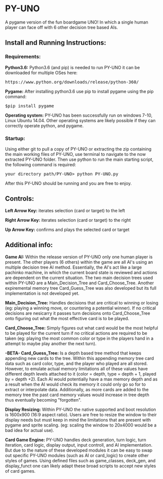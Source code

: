 # PY-UNO
A pygame version of the fun boardgame UNO! In which a single human player can face off with 6 other decision tree based AIs.

## Install and Running Instructions:

### Requirements:

**Python3.6:** Python3.6 (and pip) is needed to run PY-UNO it can be downloaded
for multiple OSes here:

<pre>https://www.python.org/downloads/release/python-360/</pre>

**Pygame:** After installing python3.6 use pip to install pygame using the pip command:

<pre>$pip install pygame</pre>

**Operating system:**
PY-UNO has been successfully run on windows 7-10, Linux Ubuntu 14.04. Other operating systems are likely possible if they can correctly operate python, and pygame.


### Startup:

Using either git to pull a copy of PY-UNO or extracting the zip containing
the main working files of PY-UNO, use terminal to navigate to
the now extracted PY-UNO folder. Then use python to run the main starting
script, the following command is required:

<pre>your_directory_path/PY-UNO> python PY-UNO.py</pre>

After this PY-UNO should be running and you are free to enjoy.

## Controls:

**Left Arrow Key:**  iterates selection (card or target) to the left

**Right Arrow Key:**  iterates selection (card or target) to the right

**Up Arrow Key:**  confirms and plays the selected card or target

## Additional info:

**Game AI:** Within the release version of PY-UNO only one human player is
present. The other players (6 others) within the game are all AI's using an
multiple decision tree AI method. Essentially, the AI's act like a large
pachinko machine, in which the current board state is reviewed and actions are
dependent on the current situation. The two main decision trees used within
PY-UNO are a Main_Decision_Tree and Card_Choose_Tree.
Another expiremental memory tree  Card_Guess_Tree was also developed but its full implementation is not developed yet.

**Main_Decision_Tree:**
Handles decisions that are critical to winning or losing (eg: playing a winning
move, or countering a potential winner). If no critical decisions
are nesicarry it passes turn decisions onto Card_Choose_Tree onto
figuring out what the most effective card is to be played.

**Card_Choose_Tree:**
Simply figures out what card would be the most helpful to be
played for the current turn if no critical actions are required to be taken
(eg: playing the most common color or type in the players hand in a attempt
to maybe play another the next turn).

**-BETA- Card_Guess_Tree:** Is a depth based tree method that keeps appending new cards to the tree. Within this appending memory tree card data such as card color, type, and the player who played are all stored. However, to emulate actual memory limitations all of these values have different depth levels attached to it (color = depth, type = depth + 1, played by = depth +2). Each AI would potentially have a max memory depth and as a result when the AI would check its memory it could only go so for to extract or interpolate data. Additionally, as more cards are added to the memory tree the past card memory values would increase in tree depth thus eventually becoming  "forgotten".



**Display Resizing:**
Within PY-UNO the native supported and boot resolution is 1600x900 (16:9 aspect ratio). Users are free to resize the window
to their display needs but must keep in mind the limitations that are present with pygame and sprite scaling. (eg: scaling the window to 20x4000 would be a bad idea for actual use).

**Card Game Engine:**
PY-UNO handles deck generation, turn logic, turn iteration, card logic, display output, input controll, and AI implementation. But due to the nature of these developed modules it can be easy to swap out specific PY-UNO modules (such as AI or card_logic) to
create other styles of games. Using  defined files such as game_classes, deck_gen, and display_funct one can likely adapt these broad scripts to accept new styles of card games.
